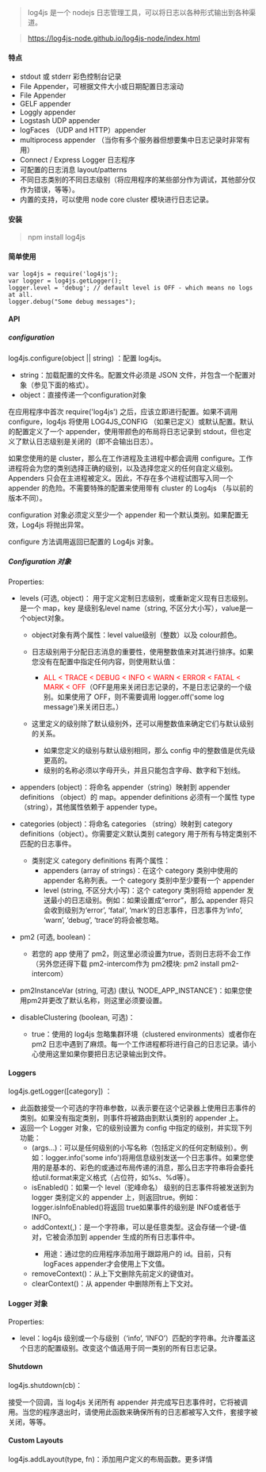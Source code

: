 
> log4js 是一个 nodejs 日志管理工具，可以将日志以各种形式输出到各种渠道。

> https://log4js-node.github.io/log4js-node/index.html

#### 特点
- stdout 或 stderr 彩色控制台记录
- File Appender，可根据文件大小或日期配置日志滚动
- File Appender
- GELF appender
- Loggly appender
- Logstash UDP appender
- logFaces （UDP and HTTP）appender
- multiprocess appender （当你有多个服务器但想要集中日志记录时非常有用）
- Connect / Express Logger 日志程序
- 可配置的日志消息 layout/patterns
- 不同日志类别的不同日志级别（将应用程序的某些部分作为调试，其他部分仅作为错误，等等）。
- 内置的支持，可以使用 node core cluster 模块进行日志记录。

#### 安装
> npm install log4js

#### 简单使用
```
var log4js = require('log4js');
var logger = log4js.getLogger();
logger.level = 'debug'; // default level is OFF - which means no logs at all.
logger.debug("Some debug messages");
```

#### API
##### configuration

log4js.configure(object || string) ：配置 log4js。

- string：加载配置的文件名。配置文件必须是 JSON 文件，并包含一个配置对象（参见下面的格式）。
- object：直接传递一个configuration对象

在应用程序中首次 require('log4js') 之后，应该立即进行配置。如果不调用 configure，log4js 将使用 LOG4JS_CONFIG （如果已定义）或默认配置。默认的配置定义了一个 appender，使用带颜色的布局将日志记录到 stdout，但也定义了默认日志级别是关闭的（即不会输出日志）。

如果您使用的是 cluster，那么在工作进程及主进程中都会调用 configure。工作进程将会为您的类别选择正确的级别，以及选择您定义的任何自定义级别。Appenders 只会在主进程被定义。因此，不存在多个进程试图写入同一个 appender 的危险。不需要特殊的配置来使用带有 cluster 的 Log4js （与以前的版本不同）。

configuration 对象必须定义至少一个 appender 和一个默认类别。如果配置无效，Log4js 将抛出异常。

configure 方法调用返回已配置的 Log4js 对象。

##### Configuration 对象

Properties:

- levels (可选, object)： 用于定义定制日志级别，或重新定义现有日志级别。是一个 map，key 是级别名level name（string, 不区分大小写），value是一个object对象。
    - object对象有两个属性：level value级别（整数）以及 colour颜色。

    - 日志级别用于分配日志消息的重要性，使用整数值来对其进行排序。如果您没有在配置中指定任何内容，则使用默认值：
        - <font color=red>ALL < TRACE < DEBUG < INFO < WARN < ERROR < FATAL < MARK < OFF</font>（OFF是用来关闭日志记录的，不是日志记录的一个级别。如果使用了 OFF，则不需要调用 logger.off('some log message')来关闭日志。）
    - 这里定义的级别除了默认级别外，还可以用整数值来确定它们与默认级别的关系。

      - 如果您定义的级别与默认级别相同，那么 config 中的整数值是优先级更高的。
      - 级别的名称必须以字母开头，并且只能包含字母、数字和下划线。

- appenders (object)：将命名 appender（string）映射到 appender definitions （object）的 map。appender definitions 必须有一个属性 type（string），其他属性依赖于 appender type。

- categories (object)：将命名 categories （string）映射到 category definitions（object）。你需要定义默认类别 category 用于所有与特定类别不匹配的日志事件。
    - 类别定义 category definitions 有两个属性：
        - appenders (array of strings)：在这个 category 类别中使用的 appender 名称列表。一个 category 类别中至少要有一个 appender
        - level (string, 不区分大小写)：这个 category 类别将给 appender 发送最小的日志级别。例如：如果设置成“error”，那么 appender 将只会收到级别为‘error’, ‘fatal’, ‘mark’的日志事件，日志事件为‘info’, ‘warn’, ‘debug’, ‘trace’的将会被忽略。

- pm2 (可选, boolean)：
    - 若您的 app 使用了 pm2，则这里必须设置为true，否则日志将不会工作（另外您还得下载 pm2-intercom作为 pm2模块: pm2 install pm2-intercom）
- pm2InstanceVar (string, 可选) (默认 ‘NODE_APP_INSTANCE’)：如果您使用pm2并更改了默认名称，则这里必须要设置。
- disableClustering (boolean, 可选)：
    - true：使用的 log4js 忽略集群环境（clustered environments）或者你在 pm2 日志中遇到了麻烦。每一个工作进程都将进行自己的日志记录。请小心使用这里如果你要把日志记录输出到文件。

#### Loggers

log4js.getLogger([category]) ：

- 此函数接受一个可选的字符串参数，以表示要在这个记录器上使用日志事件的类别。如果没有指定类别，则事件将被路由到默认类别的 appender 上。
- 返回一个 Logger 对象，它的级别设置为 config 中指定的级别，并实现下列功能：
    - <level>(args...)：可以是任何级别的小写名称（包括定义的任何定制级别）。例如：logger.info('some info')将用信息级别发送一个日志事件。如果您使用的是基本的、彩色的或通过布局传递的消息，那么日志字符串将会委托给util.format来定义格式（占位符，如%s、%d等）。
    - is<level>Enabled()：如果一个 level（驼峰命名） 级别的日志事件将被发送到为 logger 类别定义的 appender 上，则返回true。例如：logger.isInfoEnabled()将返回 true如果事件的级别是 INFO或者低于INFO。
    - addContext(<key>,<value>)：<key>是一个字符串，<value>可以是任意类型。这会存储一个键-值对，它被会添加到 appender 生成的所有日志事件中。
        - 用途：通过您的应用程序添加用于跟踪用户的 id。目前，只有 logFaces appender才会使用上下文值。
    - removeContext(<key>)：从上下文删除先前定义的键值对。
    - clearContext()：从 appender 中删除所有上下文对。

#### Logger 对象

Properties:

- level：log4js 级别或一个与级别（‘info’, ‘INFO’）匹配的字符串。允许覆盖这个日志的配置级别。改变这个值适用于同一类别的所有日志记录。

#### Shutdown

log4js.shutdown(cb)：

接受一个回调，当 log4js 关闭所有 appender 并完成写日志事件时，它将被调用。当您的程序退出时，请使用此函数来确保所有的日志都被写入文件，套接字被关闭，等等。

#### Custom Layouts

log4js.addLayout(type, fn)：添加用户定义的布局函数。更多详情

